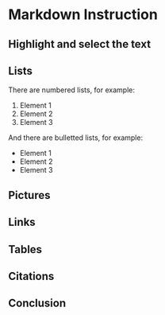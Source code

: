 # Markdown Instruction

## Highlight and select the text

## Lists
There are numbered lists, for example:
1. Element 1
1. Element 2
1. Element 3

And there are bulletted lists, for example:
* Element 1
* Element 2
* Element 3

## Pictures

## Links

## Tables

## Citations

## Conclusion

